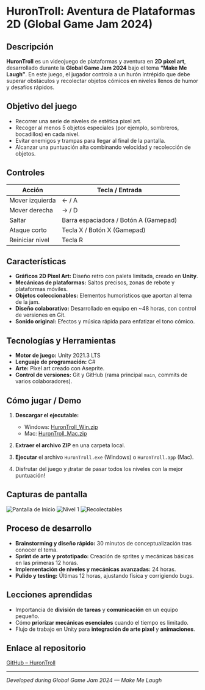 # HuronTroll: Aventura de Plataformas 2D (Global Game Jam 2024)

## Descripción

**HuronTroll** es un videojuego de plataformas y aventura en **2D pixel art**, desarrollado durante la **Global Game Jam 2024** bajo el tema **“Make Me Laugh”**. En este juego, el jugador controla a un hurón intrépido que debe superar obstáculos y recolectar objetos cómicos en niveles llenos de humor y desafíos rápidos.

## Objetivo del juego

* Recorrer una serie de niveles de estética pixel art.
* Recoger al menos 5 objetos especiales (por ejemplo, sombreros, bocadillos) en cada nivel.
* Evitar enemigos y trampas para llegar al final de la pantalla.
* Alcanzar una puntuación alta combinando velocidad y recolección de objetos.

## Controles

| Acción          | Tecla / Entrada                       |
| --------------- | ------------------------------------- |
| Mover izquierda | ← / A                                 |
| Mover derecha   | → / D                                 |
| Saltar          | Barra espaciadora / Botón A (Gamepad) |
| Ataque corto    | Tecla X / Botón X (Gamepad)           |
| Reiniciar nivel | Tecla R                               |

## Características

* **Gráficos 2D Pixel Art:** Diseño retro con paleta limitada, creado en **Unity**.
* **Mecánicas de plataformas:** Saltos precisos, zonas de rebote y plataformas móviles.
* **Objetos coleccionables:** Elementos humorísticos que aportan al tema de la jam.
* **Diseño colaborativo:** Desarrollado en equipo en \~48 horas, con control de versiones en Git.
* **Sonido original:** Efectos y música rápida para enfatizar el tono cómico.

## Tecnologías y Herramientas

* **Motor de juego:** Unity 2021.3 LTS
* **Lenguaje de programación:** C#
* **Arte:** Pixel art creado con Aseprite.
* **Control de versiones:** Git y GitHub (rama principal `main`, commits de varios colaboradores).

## Cómo jugar / Demo

1. **Descargar el ejecutable:**

   * Windows: [HuronTroll\_Win.zip](releases/HuronTroll_Win.zip)
   * Mac: [HuronTroll\_Mac.zip](releases/HuronTroll_Mac.zip)
2. **Extraer el archivo ZIP** en una carpeta local.
3. **Ejecutar** el archivo `HuronTroll.exe` (Windows) o `HuronTroll.app` (Mac).
4. Disfrutar del juego y ¡tratar de pasar todos los niveles con la mejor puntuación!

## Capturas de pantalla

![Pantalla de Inicio](./screenshots/intro.png)
![Nivel 1](./screenshots/level1.png)
![Recolectables](./screenshots/collectables.png)

## Proceso de desarrollo

* **Brainstorming y diseño rápido:** 30 minutos de conceptualización tras conocer el tema.
* **Sprint de arte y prototipado:** Creación de sprites y mecánicas básicas en las primeras 12 horas.
* **Implementación de niveles y mecánicas avanzadas:** 24 horas.
* **Pulido y testing:** Últimas 12 horas, ajustando física y corrigiendo bugs.

## Lecciones aprendidas

* Importancia de **división de tareas** y **comunicación** en un equipo pequeño.
* Cómo **priorizar mecánicas esenciales** cuando el tiempo es limitado.
* Flujo de trabajo en Unity para **integración de arte pixel** y **animaciones**.

## Enlace al repositorio

[GitHub – HuronTroll](https://github.com/bleon133/HuronTroll)

---

*Developed during Global Game Jam 2024 — Make Me Laugh*
